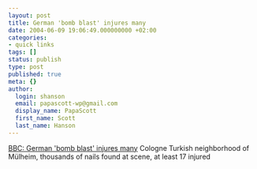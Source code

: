 ```yaml
---
layout: post
title: German 'bomb blast' injures many
date: 2004-06-09 19:06:49.000000000 +02:00
categories:
- quick links
tags: []
status: publish
type: post
published: true
meta: {}
author:
  login: shanson
  email: papascott-wp@gmail.com
  display_name: PapaScott
  first_name: Scott
  last_name: Hanson
---
```

<p><a href="http://news.bbc.co.uk/2/hi/europe/3791965.stm">BBC: German 'bomb blast' injures many</a> Cologne Turkish neighborhood of Mülheim, thousands of nails found at scene, at least 17 injured</p>
